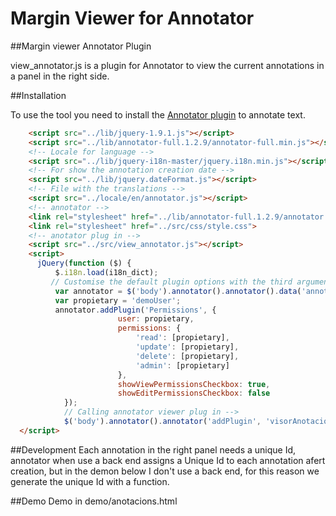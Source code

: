 Margin Viewer for Annotator
==================
##Margin viewer Annotator Plugin

view_annotator.js is a plugin for Annotator to view the current annotations in a panel in the right side.


##Installation

To use the tool you need to install the [Annotator plugin](https://github.com/okfn/annotator/) to annotate text. 


```html
    <script src="../lib/jquery-1.9.1.js"></script>
    <script src="../lib/annotator-full.1.2.9/annotator-full.min.js"></script>
    <!-- Locale for language -->
    <script src="../lib/jquery-i18n-master/jquery.i18n.min.js"></script>
    <!-- For show the annotation creation date -->
    <script src="../lib/jquery.dateFormat.js"></script>
    <!-- File with the translations -->
    <script src="../locale/en/annotator.js"></script>
    <!-- annotator -->
    <link rel="stylesheet" href="../lib/annotator-full.1.2.9/annotator.min.css">
    <link rel="stylesheet" href="../src/css/style.css">
    <!-- anotator plug in -->
    <script src="../src/view_annotator.js"></script>
    <script>
      jQuery(function ($) {
          $.i18n.load(i18n_dict);
         // Customise the default plugin options with the third argument.
          var annotator = $('body').annotator().annotator().data('annotator');
          var propietary = 'demoUser';
          annotator.addPlugin('Permissions', {
                        user: propietary,
                        permissions: {
                            'read': [propietary],
                            'update': [propietary],
                            'delete': [propietary],
                            'admin': [propietary]
                        },
                        showViewPermissionsCheckbox: true,
                        showEditPermissionsCheckbox: false
            });
            // Calling annotator viewer plug in -->
            $('body').annotator().annotator('addPlugin', 'visorAnotacions');});
  </script>
```
##Development
Each annotation in the right panel needs a unique Id, annotator when use a back end assigns a Unique Id to each annotation afert creation, but in the demon below I don't use a back end, for this reason  we generate the unique Id with a function.

##Demo
Demo in demo/anotacions.html
